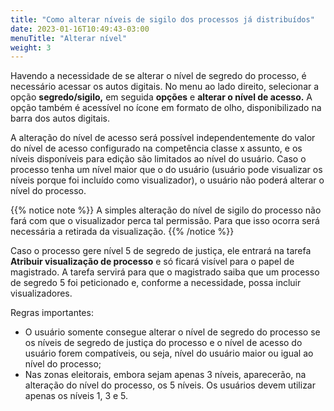 ```yaml
---
title: "Como alterar níveis de sigilo dos processos já distribuídos"
date: 2023-01-16T10:49:43-03:00
menuTitle: "Alterar nível"
weight: 3
---
```

Havendo a necessidade de se alterar o nível de segredo do processo, é necessário acessar os autos digitais. No menu ao lado direito, selecionar a opção **segredo/sigilo,** em seguida **opções** e **alterar o nível de acesso.** A opção também é acessível no ícone em formato de olho, disponibilizado na barra dos autos digitais.
 
A alteração do nível de acesso será possível independentemente do valor do nível de acesso configurado na competência classe x assunto, e os níveis disponíveis para edição são limitados ao nível do usuário. Caso o processo tenha um nível maior que o do usuário (usuário pode visualizar os níveis porque foi incluído como visualizador), o usuário não poderá alterar o nível do processo.

{{% notice note %}}
A simples alteração do nível de sigilo do processo não fará com que o visualizador perca tal permissão. Para que isso ocorra será necessária a retirada da visualização.
{{% /notice %}}

Caso o processo gere nível 5 de segredo de justiça, ele entrará na tarefa **Atribuir visualização de processo** e só ficará visível para o papel de magistrado. A tarefa servirá para que o magistrado saiba que um processo de segredo 5 foi peticionado e, conforme a necessidade, possa incluir visualizadores.

Regras importantes:
+ O usuário somente consegue alterar o nível de segredo do processo se os níveis de segredo de justiça do processo e o nível de acesso do usuário forem compatíveis, ou seja, nível do usuário maior ou igual ao nível do processo; 
+	Nas zonas eleitorais, embora sejam apenas 3 níveis, aparecerão, na alteração do nível do processo, os 5 níveis. Os usuários devem utilizar apenas os níveis 1, 3 e 5. 
